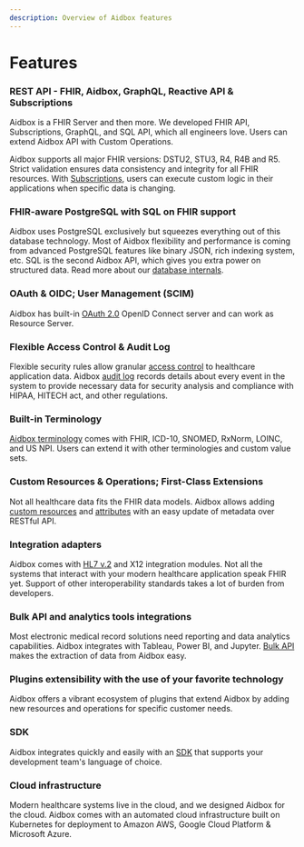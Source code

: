 ```yaml
---
description: Overview of Aidbox features
---
```


# Features

### REST API - FHIR, Aidbox, GraphQL, Reactive API & Subscriptions

Aidbox is a FHIR Server and then more. We developed FHIR API, Subscriptions, GraphQL, and SQL API, which all engineers love. Users can extend Aidbox API with Custom Operations.

Aidbox supports all major FHIR versions: DSTU2, STU3, R4, R4B and R5. Strict validation ensures data consistency and integrity for all FHIR resources. With [Subscriptions](https://docs.aidbox.app/api-1/reactive-api-and-subscriptions), users can execute custom logic in their applications when specific data is changing.

### FHIR-aware PostgreSQL with SQL on FHIR support

Aidbox uses PostgreSQL exclusively but squeezes everything out of this database technology. Most of Aidbox flexibility and performance is coming from advanced PostgreSQL features like binary JSON, rich indexing system, etc. SQL is the second Aidbox API, which gives you extra power on structured data. Read more about our [database internals](https://docs.aidbox.app/storage-1/database).

### OAuth & OIDC; User Management (SCIM)

Aidbox has built-in [OAuth 2.0](../modules/security-and-access-control/) OpenID Connect server and can work as Resource Server.

### Flexible Access Control & Audit Log

Flexible security rules allow granular [access control](../modules/security-and-access-control/security/) to healthcare application data. Aidbox [audit log](../modules/audit/audit-logging.md) records details about every event in the system to provide necessary data for security analysis and compliance with HIPAA, HITECH act, and other regulations.

### Built-in Terminology

[Aidbox terminology](../modules/terminology/) comes with FHIR, ICD-10, SNOMED, RxNorm, LOINC, and US NPI. Users can extend it with other terminologies and custom value sets.

### Custom Resources & Operations; First-Class Extensions

Not all healthcare data fits the FHIR data models. Aidbox allows adding [custom resources](https://docs.aidbox.app/modules-1/custom-resources) and [attributes](https://docs.aidbox.app/modules-1/first-class-extensions) with an easy update of metadata over RESTful API.

### Integration adapters

Aidbox comes with [HL7 v.2](https://docs.aidbox.app/modules-1/hl7-v2-integration) and X12 integration modules. Not all the systems that interact with your modern healthcare application speak FHIR yet. Support of other interoperability standards takes a lot of burden from developers.

### Bulk API and analytics tools integrations

Most electronic medical record solutions need reporting and data analytics capabilities. Aidbox integrates with Tableau, Power BI, and Jupyter. [Bulk API](https://docs.aidbox.app/api-1/bulk-api-1) makes the extraction of data from Aidbox easy.

### Plugins extensibility with the use of your favorite technology

Aidbox offers a vibrant ecosystem of plugins that extend Aidbox by adding new resources and operations for specific customer needs.

### SDK

Aidbox integrates quickly and easily with an [SDK](https://docs.aidbox.app/aidbox-sdk) that supports your development team's language of choice.

### Cloud infrastructure

Modern healthcare systems live in the cloud, and we designed Aidbox for the cloud. Aidbox comes with an automated cloud infrastructure built on Kubernetes for deployment to Amazon AWS, Google Cloud Platform & Microsoft Azure.
